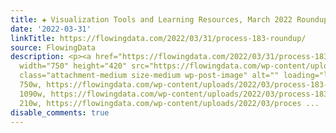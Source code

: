 ```yaml
---
title: ✚ Visualization Tools and Learning Resources, March 2022 Roundup
date: '2022-03-31'
linkTitle: https://flowingdata.com/2022/03/31/process-183-roundup/
source: FlowingData
description: <p><a href="https://flowingdata.com/2022/03/31/process-183-roundup/"><img
  width="750" height="420" src="https://flowingdata.com/wp-content/uploads/2022/03/process-183-featured-750x420.png"
  class="attachment-medium size-medium wp-post-image" alt="" loading="lazy" srcset="https://flowingdata.com/wp-content/uploads/2022/03/process-183-featured-750x420.png
  750w, https://flowingdata.com/wp-content/uploads/2022/03/process-183-featured-1090x610.png
  1090w, https://flowingdata.com/wp-content/uploads/2022/03/process-183-featured-210x118.png
  210w, https://flowingdata.com/wp-content/uploads/2022/03/proces ...
disable_comments: true
---
```

<p><a href="https://flowingdata.com/2022/03/31/process-183-roundup/"><img width="750" height="420" src="https://flowingdata.com/wp-content/uploads/2022/03/process-183-featured-750x420.png" class="attachment-medium size-medium wp-post-image" alt="" loading="lazy" srcset="https://flowingdata.com/wp-content/uploads/2022/03/process-183-featured-750x420.png 750w, https://flowingdata.com/wp-content/uploads/2022/03/process-183-featured-1090x610.png 1090w, https://flowingdata.com/wp-content/uploads/2022/03/process-183-featured-210x118.png 210w, https://flowingdata.com/wp-content/uploads/2022/03/proces ...